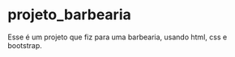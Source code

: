 # projeto_barbearia
 Esse é um projeto que fiz para uma barbearia, usando html, css e bootstrap.
  
